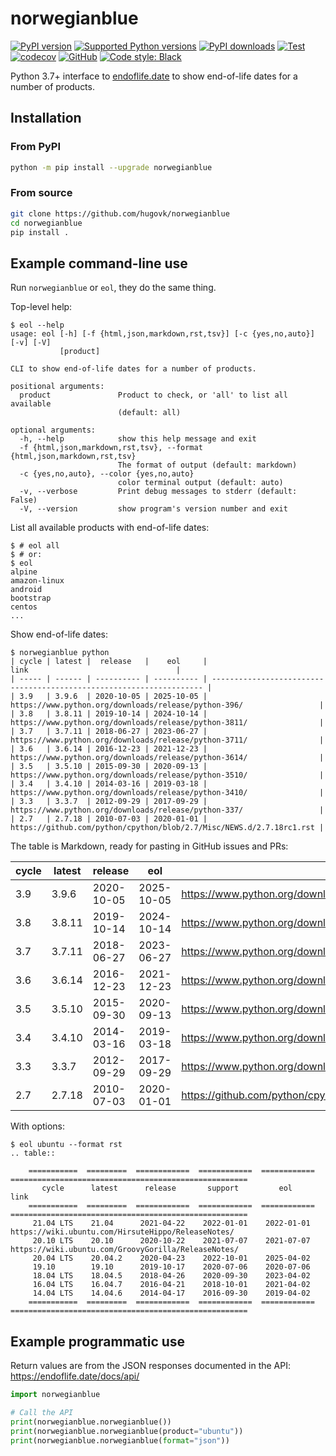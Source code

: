 # norwegianblue

[![PyPI version](https://img.shields.io/pypi/v/norwegianblue.svg?logo=pypi&logoColor=FFE873)](https://pypi.org/project/norwegianblue/)
[![Supported Python versions](https://img.shields.io/pypi/pyversions/norwegianblue.svg?logo=python&logoColor=FFE873)](https://pypi.org/project/norwegianblue/)
[![PyPI downloads](https://img.shields.io/pypi/dm/norwegianblue.svg)](https://pypistats.org/packages/norwegianblue)
[![Test](https://github.com/hugovk/norwegianblue/actions/workflows/test.yml/badge.svg)](https://github.com/hugovk/norwegianblue/actions)
[![codecov](https://codecov.io/gh/hugovk/norwegianblue/branch/main/graph/badge.svg)](https://codecov.io/gh/hugovk/norwegianblue)
[![GitHub](https://img.shields.io/github/license/hugovk/norwegianblue.svg)](LICENSE.txt)
[![Code style: Black](https://img.shields.io/badge/code%20style-Black-000000.svg)](https://github.com/psf/black)

Python 3.7+ interface to [endoflife.date](https://endoflife.date/docs/api/) to show
end-of-life dates for a number of products.

## Installation

### From PyPI

```bash
python -m pip install --upgrade norwegianblue
```

### From source

```bash
git clone https://github.com/hugovk/norwegianblue
cd norwegianblue
pip install .
```

## Example command-line use

Run `norwegianblue` or `eol`, they do the same thing.

Top-level help:

```console
$ eol --help
usage: eol [-h] [-f {html,json,markdown,rst,tsv}] [-c {yes,no,auto}] [-v] [-V]
           [product]

CLI to show end-of-life dates for a number of products.

positional arguments:
  product               Product to check, or 'all' to list all available
                        (default: all)

optional arguments:
  -h, --help            show this help message and exit
  -f {html,json,markdown,rst,tsv}, --format {html,json,markdown,rst,tsv}
                        The format of output (default: markdown)
  -c {yes,no,auto}, --color {yes,no,auto}
                        color terminal output (default: auto)
  -v, --verbose         Print debug messages to stderr (default: False)
  -V, --version         show program's version number and exit
```

List all available products with end-of-life dates:

```console
$ # eol all
$ # or:
$ eol
alpine
amazon-linux
android
bootstrap
centos
...
```

Show end-of-life dates:

```console
$ norwegianblue python
| cycle | latest |  release   |    eol     |                                 link                                 |
| ----- | ------ | ---------- | ---------- | -------------------------------------------------------------------- |
| 3.9   | 3.9.6  | 2020-10-05 | 2025-10-05 | https://www.python.org/downloads/release/python-396/                 |
| 3.8   | 3.8.11 | 2019-10-14 | 2024-10-14 | https://www.python.org/downloads/release/python-3811/                |
| 3.7   | 3.7.11 | 2018-06-27 | 2023-06-27 | https://www.python.org/downloads/release/python-3711/                |
| 3.6   | 3.6.14 | 2016-12-23 | 2021-12-23 | https://www.python.org/downloads/release/python-3614/                |
| 3.5   | 3.5.10 | 2015-09-30 | 2020-09-13 | https://www.python.org/downloads/release/python-3510/                |
| 3.4   | 3.4.10 | 2014-03-16 | 2019-03-18 | https://www.python.org/downloads/release/python-3410/                |
| 3.3   | 3.3.7  | 2012-09-29 | 2017-09-29 | https://www.python.org/downloads/release/python-337/                 |
| 2.7   | 2.7.18 | 2010-07-03 | 2020-01-01 | https://github.com/python/cpython/blob/2.7/Misc/NEWS.d/2.7.18rc1.rst |
```

The table is Markdown, ready for pasting in GitHub issues and PRs:

| cycle | latest | release    | eol        | link                                                                 |
| ----- | ------ | ---------- | ---------- | -------------------------------------------------------------------- |
| 3.9   | 3.9.6  | 2020-10-05 | 2025-10-05 | https://www.python.org/downloads/release/python-396/                 |
| 3.8   | 3.8.11 | 2019-10-14 | 2024-10-14 | https://www.python.org/downloads/release/python-3811/                |
| 3.7   | 3.7.11 | 2018-06-27 | 2023-06-27 | https://www.python.org/downloads/release/python-3711/                |
| 3.6   | 3.6.14 | 2016-12-23 | 2021-12-23 | https://www.python.org/downloads/release/python-3614/                |
| 3.5   | 3.5.10 | 2015-09-30 | 2020-09-13 | https://www.python.org/downloads/release/python-3510/                |
| 3.4   | 3.4.10 | 2014-03-16 | 2019-03-18 | https://www.python.org/downloads/release/python-3410/                |
| 3.3   | 3.3.7  | 2012-09-29 | 2017-09-29 | https://www.python.org/downloads/release/python-337/                 |
| 2.7   | 2.7.18 | 2010-07-03 | 2020-01-01 | https://github.com/python/cpython/blob/2.7/Misc/NEWS.d/2.7.18rc1.rst |

With options:

```console
$ eol ubuntu --format rst
.. table::

    ===========  =========  ============  ============  ============  =====================================================
       cycle      latest      release       support         eol                               link
    ===========  =========  ============  ============  ============  =====================================================
     21.04 LTS    21.04      2021-04-22    2022-01-01    2022-01-01    https://wiki.ubuntu.com/HirsuteHippo/ReleaseNotes/
     20.10 LTS    20.10      2020-10-22    2021-07-07    2021-07-07    https://wiki.ubuntu.com/GroovyGorilla/ReleaseNotes/
     20.04 LTS    20.04.2    2020-04-23    2022-10-01    2025-04-02
     19.10        19.10      2019-10-17    2020-07-06    2020-07-06
     18.04 LTS    18.04.5    2018-04-26    2020-09-30    2023-04-02
     16.04 LTS    16.04.7    2016-04-21    2018-10-01    2021-04-02
     14.04 LTS    14.04.6    2014-04-17    2016-09-30    2019-04-02
    ===========  =========  ============  ============  ============  =====================================================
```

## Example programmatic use

Return values are from the JSON responses documented in the API:
https://endoflife.date/docs/api/

```python
import norwegianblue

# Call the API
print(norwegianblue.norwegianblue())
print(norwegianblue.norwegianblue(product="ubuntu"))
print(norwegianblue.norwegianblue(format="json"))
```

